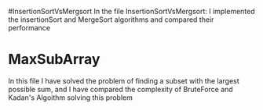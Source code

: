 #InsertionSortVsMergsort
In the file InsertionSortVsMergsort: I implemented the insertionSort and MergeSort algorithms and compared their performance


# MaxSubArray
In this file I have solved the problem of finding a subset with the largest possible sum, and I have compared the complexity of BruteForce and Kadan's Algoithm solving this problem
